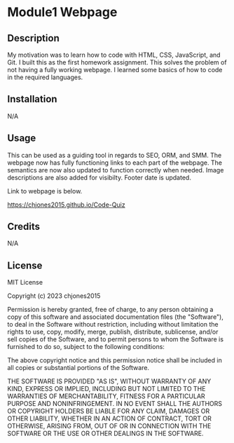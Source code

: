 # Module1 Webpage

## Description

My motivation was to learn how to code with HTML, CSS, JavaScript, and Git. I built this as the first homework assignment. This solves the problem of not having a fully working webpage. I learned some basics of how to code in the required languages.

## Installation

N/A

## Usage

This can be used as a guiding tool in regards to SEO, ORM, and SMM. The webpage now has fully functioning links to each part of the webpage. The semantics are now also updated to function correctly when needed. Image descriptions are also added for visibilty. Footer date is updated.

Link to webpage is below.

https://chjones2015.github.io/Code-Quiz

## Credits

N/A

## License

MIT License

Copyright (c) 2023 chjones2015

Permission is hereby granted, free of charge, to any person obtaining a copy
of this software and associated documentation files (the "Software"), to deal
in the Software without restriction, including without limitation the rights
to use, copy, modify, merge, publish, distribute, sublicense, and/or sell
copies of the Software, and to permit persons to whom the Software is
furnished to do so, subject to the following conditions:

The above copyright notice and this permission notice shall be included in all
copies or substantial portions of the Software.

THE SOFTWARE IS PROVIDED "AS IS", WITHOUT WARRANTY OF ANY KIND, EXPRESS OR
IMPLIED, INCLUDING BUT NOT LIMITED TO THE WARRANTIES OF MERCHANTABILITY,
FITNESS FOR A PARTICULAR PURPOSE AND NONINFRINGEMENT. IN NO EVENT SHALL THE
AUTHORS OR COPYRIGHT HOLDERS BE LIABLE FOR ANY CLAIM, DAMAGES OR OTHER
LIABILITY, WHETHER IN AN ACTION OF CONTRACT, TORT OR OTHERWISE, ARISING FROM,
OUT OF OR IN CONNECTION WITH THE SOFTWARE OR THE USE OR OTHER DEALINGS IN THE
SOFTWARE.
